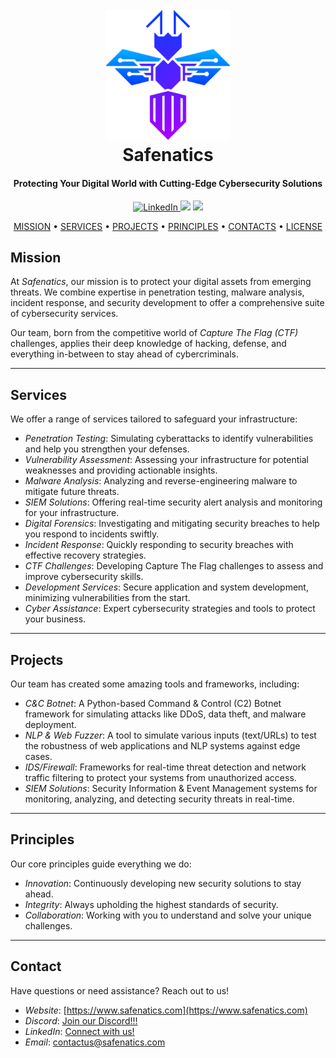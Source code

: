 <h1 align="center">
  <br>
  <a href="https://www.safenatics.com"><img src="logo.png" alt="Safenatics" width="200"></a>
  <br>
  Safenatics
  <br>
</h1>

<h4 align="center">Protecting Your Digital World with Cutting-Edge Cybersecurity Solutions</h4>

<p align="center">
  <a href="https://www.linkedin.com/company/safenatics">
    <img src="https://img.shields.io/badge/LinkedIn-Connect-blue?style=flat&logo=linkedin"
         alt="LinkedIn">
  </a>
  <a href="https://discord.gg/nrQcmPRKuE"><img src="https://img.shields.io/discord/your-discord-server-id?label=Discord&logo=discord&color=7289DA"></a>
  <a href="https://www.safenatics.com">
      <img src="https://img.shields.io/badge/Visit-Website-green?style=flat&logo=google-chrome">
  </a>
</p>

<p align="center">
  <a href="#mission">MISSION</a>  •
  <a href="#services">SERVICES</a>  •
  <a href="#projects">PROJECTS</a>  •
  <a href="#principles">PRINCIPLES</a>  •
  <a href="#contact">CONTACTS</a>  •
  <a href="#license">LICENSE</a>
</p>


## Mission

At *Safenatics*, our mission is to protect your digital assets from emerging threats. We combine expertise in penetration testing, malware analysis, incident response, and security development to offer a comprehensive suite of cybersecurity services.

Our team, born from the competitive world of *Capture The Flag (CTF)* challenges, applies their deep knowledge of hacking, defense, and everything in-between to stay ahead of cybercriminals.

---

## Services

We offer a range of services tailored to safeguard your infrastructure:

- *Penetration Testing*: Simulating cyberattacks to identify vulnerabilities and help you strengthen your defenses.
- *Vulnerability Assessment*: Assessing your infrastructure for potential weaknesses and providing actionable insights.
- *Malware Analysis*: Analyzing and reverse-engineering malware to mitigate future threats.
- *SIEM Solutions*: Offering real-time security alert analysis and monitoring for your infrastructure.
- *Digital Forensics*: Investigating and mitigating security breaches to help you respond to incidents swiftly.
- *Incident Response*: Quickly responding to security breaches with effective recovery strategies.
- *CTF Challenges*: Developing Capture The Flag challenges to assess and improve cybersecurity skills.
- *Development Services*: Secure application and system development, minimizing vulnerabilities from the start.
- *Cyber Assistance*: Expert cybersecurity strategies and tools to protect your business.

---

## Projects

Our team has created some amazing tools and frameworks, including:

- *C&C Botnet*: A Python-based Command & Control (C2) Botnet framework for simulating attacks like DDoS, data theft, and malware deployment.
- *NLP & Web Fuzzer*: A tool to simulate various inputs (text/URLs) to test the robustness of web applications and NLP systems against edge cases.
- *IDS/Firewall*: Frameworks for real-time threat detection and network traffic filtering to protect your systems from unauthorized access.
- *SIEM Solutions*: Security Information & Event Management systems for monitoring, analyzing, and detecting security threats in real-time.

---

## Principles

Our core principles guide everything we do:

- *Innovation*: Continuously developing new security solutions to stay ahead.
- *Integrity*: Always upholding the highest standards of security.
- *Collaboration*: Working with you to understand and solve your unique challenges.

---

## Contact

Have questions or need assistance? Reach out to us!

- *Website*: [https://www.safenatics.com](https://www.safenatics.com)
- *Discord*: [Join our Discord!!!](https://discord.gg/cTFkaVERtw)
- *LinkedIn*: [Connect with us!](https://www.linkedin.com/company/safenatics)
- *Email*: [contactus@safenatics.com](mailto:contactus@safenatics.com)
